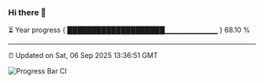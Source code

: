 ### Hi there 👋

⏳ Year progress { ████████████████████▁▁▁▁▁▁▁▁▁▁ } 68.10 %

---

⏰ Updated on Sat, 06 Sep 2025 13:36:51 GMT

![Progress Bar CI](https://github.com/IshwaranRudhara/GIT-ACTION/workflows/Progress%20Bar%20CI/badge.svg)

